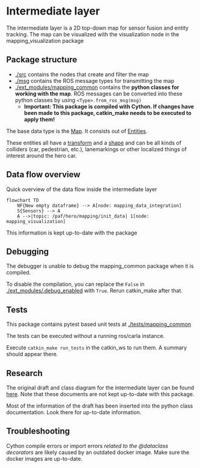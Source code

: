 # Intermediate layer

The intermediate layer is a 2D top-down map for sensor fusion and entity tracking. The map can be visualized with the visualization node in the mapping_visualization package

## Package structure

- [./src](./src/) contains the nodes that create and filter the map
- [./msg](./msg/) contains the ROS message types for transmitting the map
- [./ext_modules/mapping_common](./ext_modules/mapping_common/) contains the **python classes for working with the map**.
  ROS messages can be converted into these python classes by using `<Type>.from_ros_msg(msg)`
  - **Important: This package is compiled with Cython. If changes have been made to this package, catkin_make needs to be executed to apply them!**

The base data type is the [Map](./ext_modules/mapping_common/map.py). It consists out of [Entities](./ext_modules/mapping_common/entity.py).

These entities all have a [transform](./ext_modules/mapping_common/transform.py) and a [shape](./ext_modules//mapping_common/shape.py) and can be all kinds of colliders (car, pedestrian, etc.), lanemarkings or other localized things of interest around the hero car.

## Data flow overview

Quick overview of the data flow inside the intermediate layer

```mermaid
flowchart TD
    NF{New empty dataframe} --> A[node: mapping_data_integration]
    S{Sensors} --> A
    A -->|topic: /paf/hero/mapping/init_data| 1[node: mapping_visualization]
```

This information is kept up-to-date with the package

## Debugging

The debugger is unable to debug the mapping_common package when it is compiled.

To disable the compilation, you can replace the `False` in [./ext_modules/.debug_enabled](./ext_modules/.debug_enabled) with `True`. Rerun catkin_make after that.

## Tests

This package contains pytest based unit tests at [./tests/mapping_common](./tests/mapping_common/)

The tests can be executed without a running ros/carla instance.

Execute `catkin_make run_tests` in the catkin_ws to run them. A summary should appear there.

## Research

The original draft and class diagram for the intermediate layer can be found [here](../../doc/research/paf24/intermediate_layer/). Note that these documents are not kept up-to-date with this package.

Most of the information of the draft has been inserted into the python class documentation. Look there for up-to-date information.

## Troubleshooting

Cython compile errors or import errors *related to the @dataclass decorators* are likely caused by an outdated docker image. Make sure the docker images are up-to-date.
